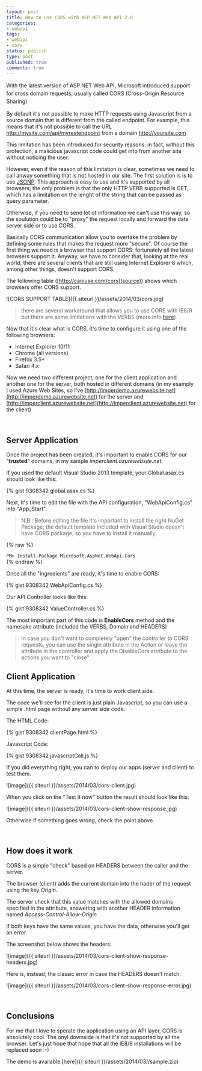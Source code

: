 ```yaml
---
layout: post
title: How to use CORS with ASP.NET Web API 2.0
categories:
- webapi
tags:
- webapi
- cors
status: publish
type: post
published: true
comments: true
---
```


<span style="line-height: 1.5em;">With the latest version of ASP.NET Web API, Microsoft introduced support for cross domain requests, usually called CORS (Cross-Origin Resource Sharing)</span>

By default it's not possible to make HTTP requests using Javascript from a source domain that is different from the called endpoint. For example, this means that it's not possible to call the URL http://mysite.com/api/myrestendpoint from a domain http://yoursite.com

This limitation has been introduced for security reasons: in fact, without this protection, a malicious javascript code could get info from another site without noticing the user.

However, even if the reason of this limitation is clear, sometimes we need to call anway something that is not hosted in our site.
The first solution is is to use [JSONP](http://en.wikipedia.org/wiki/JSONP). This approach is easy to use and it's supported by all browsers; the only problem is that the only HTTP VERB supported is GET, which has a limitation on the lenght of the string that can be passed as query parameter.

Otherwise, if you need to send lot of information we can't use this way, so the soulution could be to "proxy" the request locally and forward the data server side or to use CORS.

Basically CORS communication allow you to overtake the problem by defining some rules that makes the request more "secure".
Of course the first thing we need is a browser that support CORS: fortunately all the latest browsers support it.
Anyway, we have to consider that, looking at the real world, there are several clients that are still using Internet Explorer 8 which, among other things, doesn't support CORS. 

The following table ([http://caniuse.com/cors](source)) shows which browsers offer CORS support.

![CORS SUPPORT TABLE]({{ siteurl }}/assets/2014/03/cors.jpg)

> there are several workaround that allows you to use CORS with IE8/9 but there are some limitations with the VERBS (more info [here](http://blogs.msdn.com/b/ieinternals/archive/2010/05/13/xdomainrequest-restrictions-limitations-and-workarounds.aspx))

Now that it's clear what is CORS, it's time to configure it using one of the following browsers:

* Internet Explorer 10/11
* Chrome (all versions)
* Firefox 3.5+
* Safari 4.x

Now we need two different project, one for the client application and another one for the server, both hosted in different domains (in my esamply I used Azure Web Sites, so I've [http://imperdemo.azurewebsite.net](http://imperdemo.azurewebsite.net) for the server and [http://imperclient.azurewebsite.net](http://imperclient.azurewebsite.net) for the client)

&nbsp;

## Server Application
Once the project has been created, it's important to enable CORS for our "**trusted**" domains, in my sample *imperclient.azurewebsite.net*

If you used the default Visual Studio 2013 template, your Global.asax.cs should look like this:

{% gist  9308342 global.asax.cs %}

Next, it's time to edit the file with the API configuration, "WebApiConfig.cs" into "App_Start".

> N.B.: Before editing the file it's important to install the right NuGet Package; the default template included with Visual Studio doesn't have CORS package, so you have to install it manually.

{% raw %}
<div class="nuget-badge">
    <code>PM&gt; Install-Package Microsoft.AspNet.WebApi.Cors</code>
</div> 
{% endraw %}

Once all the "ingredients" are ready, it's time to enable CORS:

{% gist  9308342 WebApiConfig.cs %}

Our API Controller looks like this:

{% gist  9308342 ValueController.cs %}

The most important part of this code is **EnableCors** method and the namesake attribute (included the VERBS, Domain and HEADERS)

> In case you don't want to completely "open" the controller to CORS requests, you can use the single attribute in the Action or leave the attribute in the controller and apply the DisableCors attribute to the actions you want to "close"

## Client Application
At this time, the server is ready, it's time to work client side.

The code we'll see for the client is just plain Javascript, so you can use a simple .html page without any server side code.

The HTML Code:

{% gist  9308342 clientPage.html %}

Javascript Code:

{% gist  9308342 javascriptCall.js %}

If you did everything right, you can to deploy our apps (server and client) to test them. 


![image]({{ siteurl }}/assets/2014/03/cors-client.jpg)

When you click on the "Test It now" button the result should look like this:


![image]({{ siteurl }}/assets/2014/03/cors-client-show-response.jpg)

Otherwise if something goes wrong, check the point above.

&nbsp;

## How does it work
CORS is a simple "check" based on HEADERS between the caller and the server.

The browser (client) adds the current domain into the hader of the request using the key *Origin*.

The server check that this value matches with the allowed domains specified in the attribute, answering with another HEADER information named *Access-Control-Allow-Origin*

If both keys have the same values, you have the data, otherwise you'll get an error.

The screenshot below shows the headers:

![image]({{ siteurl }}/assets/2014/03/cors-client-show-response-headers.jpg)

Here is, instead, the classic error in case the HEADERS doesn't match:

![image]({{ siteurl }}/assets/2014/03/cors-client-show-response-error.jpg)

&nbsp;

## Conclusions
For me that I love to sperate the application using an API layer, CORS is absolutely cool. The onyl downside is that it's not supported by all the browser. Let's just hope that hope that all the IE8/9 installations will be replaced soon :-)

The demo is available [here]({{ siteurl }}/assets/2014/03//sample.zip)